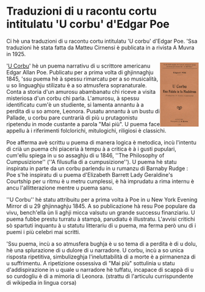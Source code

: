 # Traduzioni di u racontu cortu intitulatu 'U corbu' d'Edgar Poe

Ci hè una traduzioni di u racontu cortu intitulatu 'U corbu' d'Edgar Poe. 'Ssa traduzioni hè stata fatta da Matteu Cirnensi è publicata in a rivista A Muvra in 1925.
<!-- [comment sample](https://github.com/paulfranceschi/Tema-per-u-chjam-e-rispondi/blob/main/Screenshot_2023-04-08-12-52-06-505_1024x500.jpg) -->
<img align="right" width="20%" src="https://github.com/paulfranceschi/traduttori_corsu/raw/main/static/images/u-corbu.jpg">

<!-- <img align="right" width="20%" src="/images/u-corbu.jpg"> -->

'[U Corbu](https://co.wikipedia.org/wiki/U_corbu_(Edgar_Poe))' hè un puema narrativu di u scrittore americanu Edgar Allan Poe. Publicatu per a prima volta di ghjinnaghju 1845, 'ssu puema hè à spessu rimarcatu per a so musicalità, u so linguaghju stilizatu è a so atmusfera sopranaturale. Conta a storia d'un amurosu abambanatu chì riceve a visita misteriosa d'un corbu chì parla. L'amurosu, à spessu identificatu cum'è un studiente, si lamenta annantu à a perdita di u so amore, Leonora. Pusatu annantu à un bustu di Pallade, u corbu pare cuntrarià di più u prutagonistu ripetendu in mode custante a parola "Mai più". U puema face appellu à i riferimenti folclorichi, mitulogichi, riligiosi è classichi. 

Poe afferma avè scrittu u puema di manera logica è metodica, incù l'intentu di crià un puema chì piaceria à tempu à a critica è à i gusti pupulari, cum'ellu spiega in u so assaghju di u 1846, ''The Philosophy of Cumpusizione'' (''A filusufia di a cumpusizione''). U puema hè statu inspiratu in parte da un corbu parlendu in u rumanzu di Barnaby Rudge : Poe s'hè inspiratu di u puema d'Elizabeth Barrett Lady Geraldine's Courtship per u ritmu è u metru cumplessi, è hà imprudatu a rima internu è ancu l'allitterazione mentre u puema sanu. 

''U Corbu'' hè statu attribuitu per a prima volta à Poe in u New York Evening Mirror di u 29 ghjinnaghju 1845. A so publicazione hà resu Poe populare da vivu, bench'ella ùn li aghji micca valsutu un grande successu finanziariu. U puema fubbe prestu turratu à stampà, parudiatu è illustratu. L'avvisi critichi sò spartuti inquantu à u statutu litterariu di u puema, ma ferma però unu di i puemi i più celebri mai scritti.

'Ssu puema, incù a so atmusfera bughja è u so tema di a perdita è di u dolu, hè una splurazione di u dulore di u narradore. U corbu, incù a so unica risposta ripetitiva, simbulizeghja l'ineluttabilità di a morte è a pirmanenza di u suffrimentu. A ripetizione ossessiva di "Mai più" sottulinia u statu d'addispirazione in u quale u narradore hè tuffatu, incapace di scappà di u so curdogliu è di a mimoria di Leonora. (strattu di l'articulu currispundente di wikipedia in lingua corsa)
